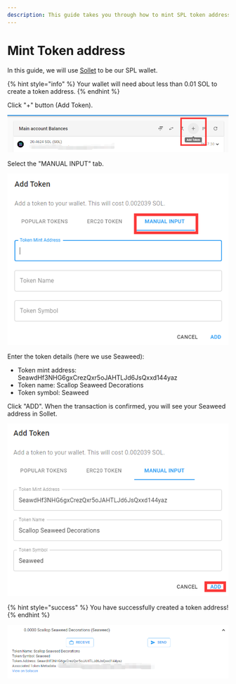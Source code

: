 ```yaml
---
description: This guide takes you through how to mint SPL token address.
---
```


# Mint Token address

In this guide, we will use [Sollet](https://sollet.io/) to be our SPL wallet.

{% hint style="info" %}
Your wallet will need about less than 0.01 SOL to create a token address.
{% endhint %}

Click "+" button \(Add Token\).

![](../.gitbook/assets/image%20%287%29.png)



Select the "MANUAL INPUT" tab.

![](../.gitbook/assets/image%20%282%29.png)

Enter the token details \(here we use Seaweed\):

* Token mint address:  SeawdHf3NHG6gxCrezQxr5oJAHTLJd6JsQxxd144yaz
* Token name:  Scallop Seaweed Decorations
* Token symbol: Seaweed

Click "ADD". When the transaction is confirmed, you will see your Seaweed address in Sollet.

![](../.gitbook/assets/image%20%284%29.png)

{% hint style="success" %}
You have successfully created a token address!
{% endhint %}

![](../.gitbook/assets/image%20%283%29.png)

